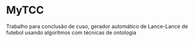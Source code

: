 # MyTCC
Trabalho para conclusão de cuso, gerador automático de Lance-Lance de futebol usando algorítmos com técnicas de ontologia
